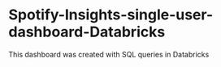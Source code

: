 # Spotify-Insights-single-user-dashboard-Databricks
This dashboard was created with SQL queries in Databricks
